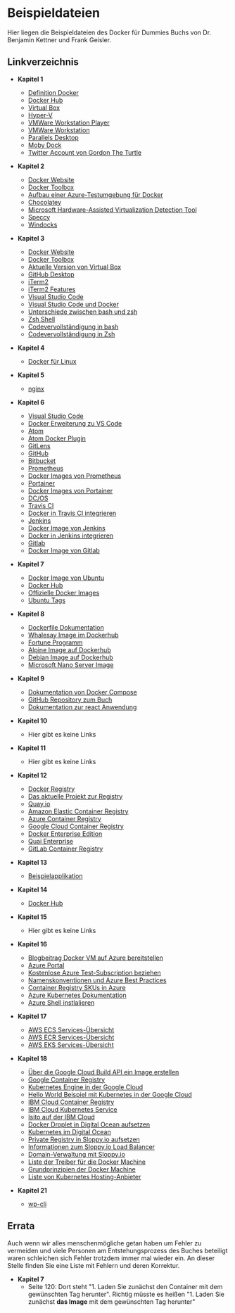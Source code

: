 # Beispieldateien
Hier liegen die Beispieldateien des Docker für Dummies Buchs von Dr. Benjamin Kettner und Frank Geisler.

## Linkverzeichnis
- **Kapitel 1**
    - [Definition Docker](https://de.wikipedia.org/wiki/Docker_(Software))
    - [Docker Hub](https://hub.docker.com)
    - [Virtual Box](https://www.virtualbox.org/)
    - [Hyper-V](https://docs.microsoft.com/de-de/virtualization/hyper-v-on-windows/about/)
    - [VMWare Workstation Player](https://www.vmware.com/de/products/workstation-player.html)
    - [VMWare Workstation](https://www.vmware.com/de/products/workstation-pro.html)
    - [Parallels Desktop](https://www.parallels.com/de/)
    - [Moby Dock](https://blog.docker.com/2013/10/call-me-moby-dock/)
    - [Twitter Account von Gordon The Turtle](https://twitter.com/gordontheturtle)

- **Kapitel 2**
    - [Docker Website](https://www.docker.com)
    - [Docker Toolbox](https://docs.docker.com/toolbox/toolbox_install_windows/)
    - [Aufbau einer Azure-Testumgebung für Docker](http://go.gdsbi.de/azure_docker)
    - [Chocolatey](https://chocolatey.org/)
    - [Microsoft Hardware-Assisted Virtualization Detection Tool](https://www.microsoft.com/en-us/download/details.aspx?id=592)
    - [Speccy](https://www.ccleaner.com/speccy)
    - [Windocks](https://www.windocks.com/)

- **Kapitel 3**
    - [Docker Website](https://www.docker.com) 
    - [Docker Toolbox](https://docs.docker.com/toolbox/toolbox_install_windows/)
    - [Aktuelle Version von Virtual Box](https://www.virtualbox.org/wiki/Downloads)
    - [GitHub Desktop](https://desktop.github.com/)
    - [iTerm2](https://www.iterm2.com/)
    - [iTerm2 Features](https://www.iterm2.com/features.html)
    - [Visual Studio Code](https://code.visualstudio.com/)
    - [Visual Studio Code und Docker](https://code.visualstudio.com/docs/azure/docker)
    - [Unterschiede zwischen bash und zsh](https://kushellig.de/shell-bash-vs-zsh/)
    - [Zsh Shell](http://www.zsh.org/)
    - [Codevervollständigung in bash](http://go.gdsbi.de/bash-codevervollstaendigung)
    - [Codevervollständigung in Zsh](http://go.gdsbi.de/zsh-code-vervollstaendigung)

- **Kapitel 4**
    - [Docker für Linux](https://download.docker.com/linux/static/stable)

- **Kapitel 5**
    - [nginx](https://nginx.org/en/)

- **Kapitel 6**
    - [Visual Studio Code](https://code.visualstudio.com/)
    - [Docker Erweiterung zu VS Code](https://code.visualstudio.com/docs/azure/docker)
    - [Atom](https://atom.io/)
    - [Atom Docker Plugin](https://atom.io/packages/docker)
    - [GitLens](https://gitlens.amod.io/)
    - [GitHub](https://github.com/)
    - [Bitbucket](https://bitbucket.org/)
    - [Prometheus](https://prometheus.io/)
    - [Docker Images von Prometheus](https://hub.docker.com/u/prom)
    - [Portainer](https://www.portainer.io/)
    - [Docker Images von Portainer](https://hub.docker.com/r/portainer/portainer/)
    - [DC/OS](https://dcos.io)
    - [Travis CI](https://travis-ci.org/)
    - [Docker in Travis CI integrieren](https://docs.travis-ci.com/user/docker/)
    - [Jenkins](https://jenkins.io/)
    - [Docker Image von Jenkins](https://hub.docker.com/r/jenkins/jenkins/)
    - [Docker in Jenkins integrieren](https://jenkins.io/solutions/docker/)
    - [Gitlab](https://about.gitlab.com/)
    - [Docker Image von Gitlab](https://hub.docker.com/u/gitlab)

- **Kapitel 7**
    - [Docker Image von Ubuntu](https://hub.docker.com/r/library/ubuntu/tags/)
    - [Docker Hub](https://hub.docker.com/)
    - [Offizielle Docker Images](https://github.com/docker-library/official-images)
    - [Ubuntu Tags](https://registry.hub.docker.com/v2/repositories/library/ubuntu/tags/)

- **Kapitel 8**
    - [Dockerfile Dokumentation](https://docs.docker.com/v17.09/engine/reference/builder/)
    - [Whalesay Image im Dockerhub](https://hub.docker.com/r/docker/whalesay/)
    - [Fortune Programm](https://de.wikipedia.org/wiki/Fortune_(Computerprogramm))
    - [Alpine Image auf Dockerhub](https://hub.docker.com/_/alpine/)
    - [Debian Image auf Dockerhub](https://hub.docker.com/_/debian)
    - [Microsoft Nano Server Image](https://hub.docker.com/r/microsoft/nanoserver/)

- **Kapitel 9**
    - [Dokumentation von Docker Compose](https://docs.docker.com/compose/)
    - [GitHub Repository zum Buch](https://github.com/docker-fur-dummies/Beispieldateien)
    - [Dokumentation zur react Anwendung](https://github.com/facebook/create-react-app)
    
- **Kapitel 10**
    - Hier gibt es keine Links

- **Kapitel 11**
    - Hier gibt es keine Links 

- **Kapitel 12**
    - [Docker Registry](https://github.com/docker/docker-registry )
    - [Das aktuelle Projekt zur Registry](https://github.com/docker/distribution)
    - [Quay.io](https://quay.io/)
    - [Amazon Elastic Container Registry](https://aws.amazon.com/de/ecr/)
    - [Azure Container Registry](https://azure.microsoft.com/en-us/services/container-registry/.)
    - [Google Cloud Container Registry](https://cloud.google.com/container-registry/)
    - [Docker Enterprise Edition](https://www.docker.com/products/docker-enterprise#/container_management)
    - [Quai Enterprise](https://quay.io/plans/?tab=enterprise)
    - [GitLab Container Registry](https://about.gitlab.com/2016/05/23/gitlab-container-registry/)

- **Kapitel 13**
    - [Beispielapplikation](https://github.com/cwilhit/SampleASPContainerApp.git)

- **Kapitel 14**
    - [Docker Hub](https://hub.docker.com)

- **Kapitel 15**
    - Hier gibt es keine Links

- **Kapitel 16**
    - [Blogbeitrag Docker VM auf Azure bereitstellen](http://go.gdsbi.de/azure_docker)
    - [Azure Portal](https://portal.azure.com)
    - [Kostenlose Azure Test-Subscription beziehen](https://azure.microsoft.com/de-de/free/)
    - [Namenskonventionen und Azure Best Practices](https://docs.microsoft.com/de-de/azure/architecture/best-practices/naming-conventions)
    - [Container Registry SKUs in Azure](https://docs.microsoft.com/de-de/azure/container-registry/container-registry-skus)
    - [Azure Kubernetes Dokumentation](https://docs.microsoft.com/en-us/cli/azure/ext/aks-preview/aks?view=azure-cli-latest#ext-aks-preview-az-aks-create)
    - [Azure Shell instlalieren](https://docs.microsoft.com/de-de/cli/azure/install-azure-cli?view=azure-cli-latest)

- **Kapitel 17**
    - [AWS ECS Services-Übersicht](https://console.aws.amazon.com/ecs/home)
    - [AWS ECR Services-Übersicht](https://console.aws.amazon.com/ecr/home)
    - [AWS EKS Services-Übersicht](https://console.aws.amazon.com/eks/home)

- **Kapitel 18**
    - [Über die Google Cloud Build API ein Image erstellen](https://cloud.google.com/cloud-build/docs/quickstart-docker)
    - [Google Container Registry](https://cloud.google.com/container-registry/)
    - [Kubernetes Engine in der Google Cloud](https://cloud.google.com/kubernetes-engine/)
    - [Hello World Beispiel mit Kubernetes in der Google Cloud](https://cloud.google.com/kubernetes-engine/docs/tutorials/hello-node)
    - [IBM Cloud Container Registry](https://www.ibm.com/de-de/cloud/container-registry)
    - [IBM Cloud Kubernetes Service](https://www.ibm.com/de-de/cloud/container-service)
    - [Isito auf der IBM Cloud](https://www.ibm.com/cloud/info/istio)
    - [Docker Droplet in Digital Ocean aufsetzen](https://www.digitalocean.com/docs/one-clicks/docker/)
    - [Kubernetes im Digital Ocean](https://www.digitalocean.com/products/kubernetes/)
    - [Private Registry in Sloppy.io aufsetzen](https://kb.sloppy.io/features/deploy/private-registries)
    - [Informationen zum Sloppy.io Load Balancer](https://kb.sloppy.io/features/deploy/load-balancer)
    - [Domain-Verwaltung mit Sloppy.io](https://kb.sloppy.io/features/deploy/domains)
    - [Liste der Treiber für die Docker Machine](https://docs.docker.com/machine/drivers/)
    - [Grundprinzipien der Docker Machine](https://docs.docker.com/machine/overview/)
    - [Liste von Kubernetes Hosting-Anbieter](https://kubernetes.io/docs/setup/pick-right-solution/#hosted-solutions)
    
- **Kapitel 21**
    - [wp-cli](http://wp-cli.org/de/)

## Errata
Auch wenn wir alles menschenmögliche getan haben um Fehler zu vermeiden und viele Personen am Entstehungsprozess des Buches beteiligt waren schleichen sich Fehler trotzdem immer mal wieder ein. An dieser Stelle finden Sie eine Liste mit Fehlern und deren Korrektur.

- **Kapitel 7**
    - Seite 120: Dort steht "1. Laden Sie zunächst den Container mit dem gewünschten Tag herunter". Richtig müsste es heißen "1. Laden Sie zunächst **das Image** mit dem gewünschten Tag herunter"
